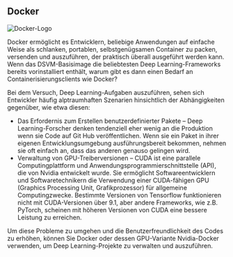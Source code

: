 ## <a name="docker"></a>Docker

![Docker-Logo](../media/3-image1.PNG)

Docker ermöglicht es Entwicklern, beliebige Anwendungen auf einfache Weise als schlanken, portablen, selbstgenügsamen Container zu packen, versenden und auszuführen, der praktisch überall ausgeführt werden kann. Wenn das DSVM-Basisimage die beliebtesten Deep Learning-Frameworks bereits vorinstalliert enthält, warum gibt es dann einen Bedarf an Containerisierungsclients wie Docker?

Bei dem Versuch, Deep Learning-Aufgaben auszuführen, sehen sich Entwickler häufig alptraumhaften Szenarien hinsichtlich der Abhängigkeiten gegenüber, wie etwa diesen: 

- Das Erfordernis zum Erstellen benutzerdefinierter Pakete – Deep Learning-Forscher denken tendenziell eher wenig an die Produktion wenn sie Code auf Git Hub veröffentlichen. Wenn sie ein Paket in ihrer eigenen Entwicklungsumgebung ausführungsbereit bekommen, nehmen sie oft einfach an, dass das anderen genauso gelingen wird.
- Verwaltung von GPU-Treiberversionen – CUDA ist eine parallele Computingplattform und Anwendungsprogrammierschnittstelle (API), die von Nvidia entwickelt wurde. Sie ermöglicht Softwareentwicklern und Softwaretechnikern die Verwendung einer CUDA-fähigen GPU (Graphics Processing Unit, Grafikprozessor) für allgemeine Computingzwecke. Bestimmte Versionen von Tensorflow funktionieren nicht mit CUDA-Versionen über 9.1, aber andere Frameworks, wie z.B. PyTorch, scheinen mit höheren Versionen von CUDA eine bessere Leistung zu erreichen.

Um diese Probleme zu umgehen und die Benutzerfreundlichkeit des Codes zu erhöhen, können Sie Docker oder dessen GPU-Variante Nvidia-Docker verwenden, um Deep Learning-Projekte zu verwalten und auszuführen. 

<!--Quiz 
What is CUDA? 
What versioning issues do deep learning engineers deal with? -->
